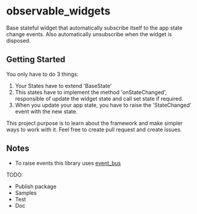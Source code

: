 # observable_widgets

Base stateful widget that automatically subscribe itself to the app state change events.
Also automatically unsubscribe when the widget is disposed.

## Getting Started

You only have to do 3 things:
1. Your States have to extend 'BaseState'
2. This states have to implement the method 'onStateChanged', responsible of update the widget state and call set state if required.
3. When you update your app state, you have to raise the 'StateChanged' event with the new state.

This project purpose is to learn about the framework and make simpler ways to work with it.
Feel free to create pull request and create issues.

## Notes
- To raise events this library uses [event_bus](http:https://pub.dartlang.org/packages/event_bus// "event_bus")

TODO:
- Publish package
- Samples
- Test
- Doc

